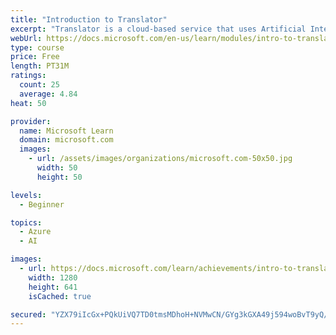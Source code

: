 ```yaml
---
title: "Introduction to Translator"
excerpt: "Translator is a cloud-based service that uses Artificial Intelligence to reliably translate text and documents between languages in near real time. You can add multi-language user experiences to your apps in 90 languages and dialects, along with free text translation with any operating system. Translator also has customizable translation models that can better understand industry-specific terminology or pronouns."
webUrl: https://docs.microsoft.com/en-us/learn/modules/intro-to-translator/
type: course
price: Free
length: PT31M
ratings:
  count: 25
  average: 4.84
heat: 50

provider:
  name: Microsoft Learn
  domain: microsoft.com
  images:
    - url: /assets/images/organizations/microsoft.com-50x50.jpg
      width: 50
      height: 50

levels:
  - Beginner

topics:
  - Azure
  - AI

images:
  - url: https://docs.microsoft.com/learn/achievements/intro-to-translator-social.png
    width: 1280
    height: 641
    isCached: true

secured: "YZX79iIcGx+PQkUiVQ7TD0tmsMDhoH+NVMwCN/GYg3kGXA49j594woBvT9yQ/sJF9c+XT9VIzjlKnEqXABfOFNstpAs9NFHn/+jiy+U4WH7ZQdZOoZ6UPUD13EbhzZUg+0scek+eCOJfQAjGH0B5OwVpd94YxGmrWYYtaNR2qrtv+ZDA+ZmABa1pePUqc0YoNjgJ3nOR3iahAN3MM58JEtqSZY69kV1w6c5P/esKQzUugZpr/aOxWM3P944Uq82WaTjpA0rspsmxFHCX8BV1gXonZSMS3+a/fmToRtDIhCbKveSELtAdD+NkwhYpFajjNpzeQ6dpoIe4nLYuV1d4ETgTLI8y9BdVwzWbi44ZjJFzUL4LSm2yfRuNQvIlb1nW4r5w9OLzKjcGSAMg60mvmetsOKZ55gjUEcHuYltc+4w=;ZJEhFBjeUQ3Ml/TboEuWvQ=="
---
```



